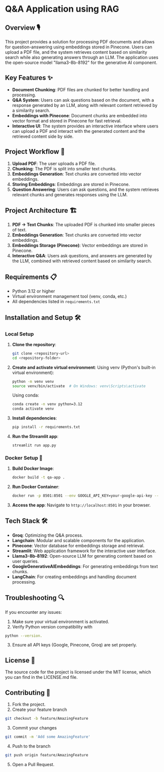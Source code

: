 # Q&A Application using RAG

## Overview 🎙️
This project provides a solution for processing PDF documents and allows for question-answering using embeddings stored in Pinecone. Users can upload a PDF file, and the system retrieves content based on similarity search while also generating answers through an LLM. The application uses the open-source model "llama3-8b-8192" for the generative AI component.

## Key Features ✨
- **Document Chunking**: PDF files are chunked for better handling and processing.
- **Q&A System**: Users can ask questions based on the document, with a response generated by an LLM, along with relevant content retrieved by a similarity search.
- **Embeddings with Pinecone**: Document chunks are embedded into vector format and stored in Pinecone for fast retrieval.
- **Interactive UI**: The system provides an interactive interface where users can upload a PDF and interact with the generated content and the retrieved content side by side.

## Project Workflow 🔄
1. **Upload PDF**: The user uploads a PDF file.
2. **Chunking**: The PDF is split into smaller text chunks.
3. **Embeddings Generation**: Text chunks are converted into vector embeddings.
4. **Storing Embeddings**: Embeddings are stored in Pinecone.
5. **Question Answering**: Users can ask questions, and the system retrieves relevant chunks and generates responses using the LLM.

## Project Architecture 🏗️
1. **PDF → Text Chunks**: The uploaded PDF is chunked into smaller pieces of text.
2. **Embeddings Generation**: Text chunks are converted into vector embeddings.
3. **Embeddings Storage (Pinecone)**: Vector embeddings are stored in Pinecone.
4. **Interactive Q&A**: Users ask questions, and answers are generated by the LLM, combined with retrieved content based on similarity search.

## Requirements 📋
- Python 3.12 or higher
- Virtual environment management tool (venv, conda, etc.)
- All dependencies listed in `requirements.txt`

## Installation and Setup 🛠️

### Local Setup
1. **Clone the repository**:
   ```bash
   git clone <repository-url>
   cd <repository-folder>
   ```

2. **Create and activate virtual environment**:
   Using venv (Python's built-in virtual environment):
   ```bash
   python -m venv venv
   source venv/bin/activate  # On Windows: venv\Scripts\activate
   ```

   Using conda:
   ```bash
   conda create -n venv python=3.12
   conda activate venv
   ```

3. **Install dependencies**:
   ```bash
   pip install -r requirements.txt
   ```

4. **Run the Streamlit app**:
   ```bash
   streamlit run app.py
   ```

### Docker Setup 🐋
1. **Build Docker Image**:
   ```bash
   docker build -t qa-app .
   ```

2. **Run Docker Container**:
   ```bash
   docker run -p 8501:8501 --env GOOGLE_API_KEY=your-google-api-key --env PINECONE_API_KEY=your-pinecone-api-key --env GROQ_API_KEY=your-groq-api-key qna-rag-app
   ```

3. **Access the app**:
   Navigate to `http://localhost:8501` in your browser.


## Tech Stack 🛠️
- **Groq**: Optimizing the Q&A process.
- **Langchain**: Modular and scalable components for the application.
- **Pinecone**: Vector database for embeddings storage and retrieval.
- **Streamlit**: Web application framework for the interactive user interface.
- **Llama3-8b-8192**: Open-source LLM for generating content based on user queries.
- **GoogleGenerativeAIEmbeddings**: For generating embeddings from text chunks.
- **LangChain**: For creating embeddings and handling document processing.

## Troubleshooting 🔍
If you encounter any issues:
1. Make sure your virtual environment is activated.
2. Verify Python version compatibility with 
```bash 
python --version.
```
3. Ensure all API keys (Google, Pinecone, Groq) are set properly.

## License 📄
The source code for the project is licensed under the MIT license, which you can find in the LICENSE.md file.

## Contributing 🤝
1. Fork the project.
2. Create your feature branch 
```bash 
git checkout -b feature/AmazingFeature
```
3. Commit your changes 
```bash
git commit -m 'Add some AmazingFeature'
 ```
4. Push to the branch 
```bash 
git push origin feature/AmazingFeature
```
5. Open a Pull Request.
